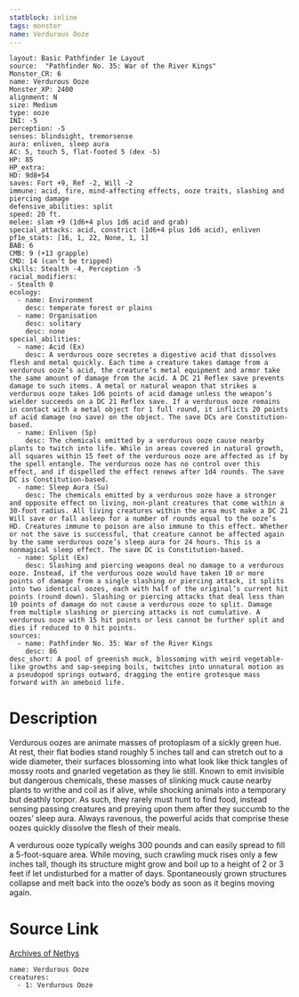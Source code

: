 ```yaml
---
statblock: inline
tags: monster
name: Verdurous Ooze
---
```

```statblock
layout: Basic Pathfinder 1e Layout
source:  "Pathfinder No. 35: War of the River Kings"
Monster_CR: 6
name: Verdurous Ooze
Monster_XP: 2400
alignment: N
size: Medium
type: ooze
INI: -5
perception: -5
senses: blindsight, tremorsense
aura: enliven, sleep aura
AC: 5, touch 5, flat-footed 5 (dex -5)
HP: 85
HP_extra: 
HD: 9d8+54
saves: Fort +9, Ref -2, Will -2
immune: acid, fire, mind-affecting effects, ooze traits, slashing and piercing damage
defensive_abilities: split
speed: 20 ft.
melee: slam +9 (1d6+4 plus 1d6 acid and grab)
special_attacks: acid, constrict (1d6+4 plus 1d6 acid), enliven
pf1e_stats: [16, 1, 22, None, 1, 1]
BAB: 6
CMB: 9 (+13 grapple)
CMD: 14 (can't be tripped)
skills: Stealth -4, Perception -5
racial_modifiers:
- Stealth 0
ecology:
  - name: Environment
    desc: temperate forest or plains
  - name: Organisation
    desc: solitary
    desc: none
special_abilities:
  - name: Acid (Ex)
    desc: A verdurous ooze secretes a digestive acid that dissolves flesh and metal quickly. Each time a creature takes damage from a verdurous ooze’s acid, the creature’s metal equipment and armor take the same amount of damage from the acid. A DC 21 Reflex save prevents damage to such items. A metal or natural weapon that strikes a verdurous ooze takes 1d6 points of acid damage unless the weapon’s wielder succeeds on a DC 21 Reflex save. If a verdurous ooze remains in contact with a metal object for 1 full round, it inflicts 20 points of acid damage (no save) on the object. The save DCs are Constitution-based.
  - name: Enliven (Sp)
    desc: The chemicals emitted by a verdurous ooze cause nearby plants to twitch into life. While in areas covered in natural growth, all squares within 15 feet of the verdurous ooze are affected as if by the spell entangle. The verdurous ooze has no control over this effect, and if dispelled the effect renews after 1d4 rounds. The save DC is Constitution-based.
  - name: Sleep Aura (Su)
    desc: The chemicals emitted by a verdurous ooze have a stronger and opposite effect on living, non-plant creatures that come within a 30-foot radius. All living creatures within the area must make a DC 21 Will save or fall asleep for a number of rounds equal to the ooze’s HD. Creatures immune to poison are also immune to this effect. Whether or not the save is successful, that creature cannot be affected again by the same verdurous ooze’s sleep aura for 24 hours. This is a nonmagical sleep effect. The save DC is Constitution-based.
  - name: Split (Ex)
    desc: Slashing and piercing weapons deal no damage to a verdurous ooze. Instead, if the verdurous ooze would have taken 10 or more points of damage from a single slashing or piercing attack, it splits into two identical oozes, each with half of the original’s current hit points (round down). Slashing or piercing attacks that deal less than 10 points of damage do not cause a verdurous ooze to split. Damage from multiple slashing or piercing attacks is not cumulative. A verdurous ooze with 15 hit points or less cannot be further split and dies if reduced to 0 hit points.
sources:
  - name: Pathfinder No. 35: War of the River Kings
    desc: 86
desc_short: A pool of greenish muck, blossoming with weird vegetable-like growths and sap-seeping boils, twitches into unnatural motion as a pseudopod springs outward, dragging the entire grotesque mass forward with an ameboid life.
```
# Description
Verdurous oozes are animate masses of protoplasm of a sickly green hue. At rest, their flat bodies stand roughly 5 inches tall and can stretch out to a wide diameter, their surfaces blossoming into what look like thick tangles of mossy roots and gnarled vegetation as they lie still. Known to emit invisible but dangerous chemicals, these masses of slinking muck cause nearby plants to writhe and coil as if alive, while shocking animals into a temporary but deathly torpor. As such, they rarely must hunt to find food, instead sensing passing creatures and preying upon them after they succumb to the oozes’ sleep aura. Always ravenous, the powerful acids that comprise these oozes quickly dissolve the flesh of their meals.

A verdurous ooze typically weighs 300 pounds and can easily spread to fill a 5-foot-square area. While moving, such crawling muck rises only a few inches tall, though its structure might grow and boil up to a height of 2 or 3 feet if let undisturbed for a matter of days. Spontaneously grown structures collapse and melt back into the ooze’s body as soon as it begins moving again.
# Source Link
[Archives of Nethys](https://aonprd.com/MonsterDisplay.aspx?ItemName=Verdurous%20Ooze)
```encounter-table
name: Verdurous Ooze
creatures:
  - 1: Verdurous Ooze
```
